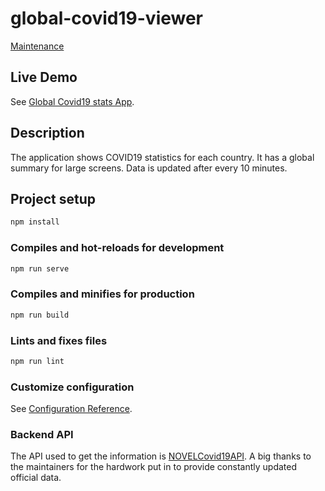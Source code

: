 # global-covid19-viewer

[Maintenance](https://img.shields.io/badge/Maintained%3F-yes-green.svg)

## Live Demo

See [Global Covid19 stats App](https://covid19globalstatviewer.web.app).

## Description

The application shows COVID19 statistics for each country.
It has a global summary for large screens.
Data is updated after every 10 minutes.

## Project setup

```javascript
npm install
```

### Compiles and hot-reloads for development

```javascript
npm run serve
```

### Compiles and minifies for production

```javascript
npm run build
```

### Lints and fixes files

```javascript
npm run lint
```

### Customize configuration

See [Configuration Reference](https://cli.vuejs.org/config/).

### Backend API

The API used to get the information is [NOVELCovid19API](https://corona.lmao.ninja/docs/).
A big thanks to the maintainers for the hardwork put in to provide constantly updated official data.
